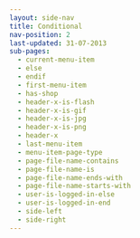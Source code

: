```yaml
---
layout: side-nav
title: Conditional
nav-position: 2
last-updated: 31-07-2013
sub-pages:
  - current-menu-item
  - else
  - endif
  - first-menu-item
  - has-shop
  - header-x-is-flash
  - header-x-is-gif
  - header-x-is-jpg
  - header-x-is-png
  - header-x
  - last-menu-item
  - menu-item-page-type
  - page-file-name-contains
  - page-file-name-is
  - page-file-name-ends-with
  - page-file-name-starts-with
  - user-is-logged-in-else
  - user-is-logged-in-end
  - side-left
  - side-right
---
```



<!-- This Page exists for the creation of the sub-menu only and is not displayed on the site -->